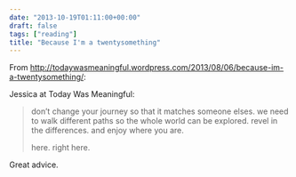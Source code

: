 ```yaml
---
date: "2013-10-19T01:11:00+00:00"
draft: false
tags: ["reading"]
title: "Because I'm a twentysomething"
---
```

From http://todaywasmeaningful.wordpress.com/2013/08/06/because-im-a-twentysomething/:



Jessica at Today Was Meaningful:

> don’t change your journey so that it matches someone elses. we need to walk different paths so the whole world can be explored. revel in the differences. and enjoy where you are.
> 
> here. right here.

Great advice.

